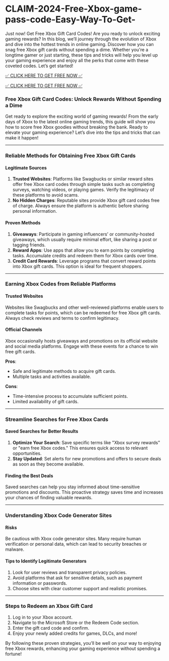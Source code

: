 # CLAIM-2024-Free-Xbox-game-pass-code-Easy-Way-To-Get-


Just now! Get Free Xbox Gift Card Codes! Are you ready to unlock exciting gaming rewards? In this blog, we’ll journey through the evolution of Xbox and dive into the hottest trends in online gaming. Discover how you can snag free Xbox gift cards without spending a dime. Whether you're a longtime gamer or just starting, these tips and tricks will help you level up your gaming experience and enjoy all the perks that come with these coveted codes. Let’s get started!

[✅ CLICK HERE TO GET FREE NOW ✅](https://next.bestnewoffer.xyz/xbox%20new.html)


[✅ CLICK HERE TO GET FREE NOW ✅](https://next.bestnewoffer.xyz/xbox%20new.html)


### Free Xbox Gift Card Codes: Unlock Rewards Without Spending a Dime  

Get ready to explore the exciting world of gaming rewards! From the early days of Xbox to the latest online gaming trends, this guide will show you how to score free Xbox goodies without breaking the bank. Ready to elevate your gaming experience? Let’s dive into the tips and tricks that can make it happen!  

---

### Reliable Methods for Obtaining Free Xbox Gift Cards  

#### Legitimate Sources  
1. **Trusted Websites**: Platforms like Swagbucks or similar reward sites offer free Xbox card codes through simple tasks such as completing surveys, watching videos, or playing games. Verify the legitimacy of these platforms to avoid scams.  
2. **No Hidden Charges**: Reputable sites provide Xbox gift card codes free of charge. Always ensure the platform is authentic before sharing personal information.  

#### Proven Methods  
1. **Giveaways**: Participate in gaming influencers’ or community-hosted giveaways, which usually require minimal effort, like sharing a post or tagging friends.  
2. **Reward Apps**: Use apps that allow you to earn points by completing tasks. Accumulate credits and redeem them for Xbox cards over time.  
3. **Credit Card Rewards**: Leverage programs that convert reward points into Xbox gift cards. This option is ideal for frequent shoppers.  

---

### Earning Xbox Codes from Reliable Platforms  

#### Trusted Websites  
Websites like Swagbucks and other well-reviewed platforms enable users to complete tasks for points, which can be redeemed for free Xbox gift cards. Always check reviews and terms to confirm legitimacy.  

#### Official Channels  
Xbox occasionally hosts giveaways and promotions on its official website and social media platforms. Engage with these events for a chance to win free gift cards.  

**Pros**:  
- Safe and legitimate methods to acquire gift cards.  
- Multiple tasks and activities available.  

**Cons**:  
- Time-intensive process to accumulate sufficient points.  
- Limited availability of gift cards.  

---

### Streamline Searches for Free Xbox Cards  

#### Saved Searches for Better Results  
1. **Optimize Your Search**: Save specific terms like "Xbox survey rewards" or "earn free Xbox codes." This ensures quick access to relevant opportunities.  
2. **Stay Updated**: Set alerts for new promotions and offers to secure deals as soon as they become available.  

#### Finding the Best Deals  
Saved searches can help you stay informed about time-sensitive promotions and discounts. This proactive strategy saves time and increases your chances of finding valuable rewards.  

---

### Understanding Xbox Code Generator Sites  

#### Risks  
Be cautious with Xbox code generator sites. Many require human verification or personal data, which can lead to security breaches or malware.  

#### Tips to Identify Legitimate Generators  
1. Look for user reviews and transparent privacy policies.  
2. Avoid platforms that ask for sensitive details, such as payment information or passwords.  
3. Choose sites with clear customer support and realistic promises.  

---

### Steps to Redeem an Xbox Gift Card  
1. Log in to your Xbox account.  
2. Navigate to the Microsoft Store or the Redeem Code section.  
3. Enter the gift card code and confirm.  
4. Enjoy your newly added credits for games, DLCs, and more!  

By following these proven strategies, you’ll be well on your way to enjoying free Xbox rewards, enhancing your gaming experience without spending a fortune!
